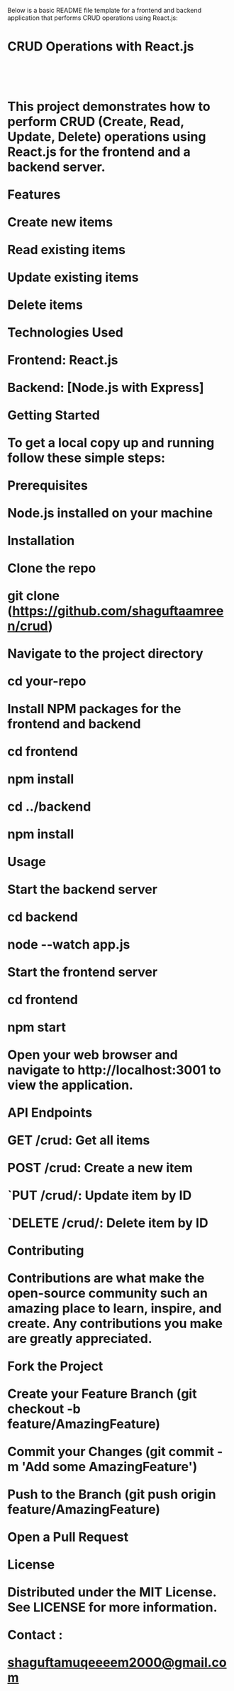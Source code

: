 Below is a basic README file template for a frontend and backend application that performs CRUD operations using React.js:

<h1>CRUD Operations with React.js<h1/> <br />

This project demonstrates how to perform CRUD (Create, Read, Update, Delete) operations using React.js for the frontend and a backend server.

Features

Create new items

Read existing items

Update existing items

Delete items

Technologies Used

Frontend: React.js

Backend: [Node.js with Express]

Getting Started

To get a local copy up and running follow these simple steps:

Prerequisites

Node.js installed on your machine

Installation

Clone the repo

git clone (https://github.com/shaguftaamreen/crud)

Navigate to the project directory

cd your-repo

Install NPM packages for the frontend and backend

cd frontend

npm install

cd ../backend

npm install

Usage

Start the backend server

cd backend

node --watch app.js

Start the frontend server

cd frontend

npm start

Open your web browser and navigate to http://localhost:3001 to view the application.

API Endpoints

GET /crud: Get all items

POST /crud: Create a new item

`PUT /crud/: Update item by ID

`DELETE /crud/: Delete item by ID

Contributing

Contributions are what make the open-source community such an amazing place to learn, inspire, and create. Any contributions you make are greatly appreciated.

Fork the Project

Create your Feature Branch (git checkout -b feature/AmazingFeature)

Commit your Changes (git commit -m 'Add some AmazingFeature')

Push to the Branch (git push origin feature/AmazingFeature)

Open a Pull Request

License

Distributed under the MIT License. See LICENSE for more information.

Contact :

shaguftamuqeeeem2000@gmail.com

